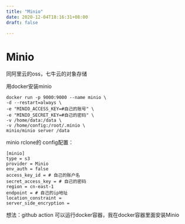 ```yaml
---
title: "Minio"
date: 2020-12-04T18:16:31+08:00
draft: false

---
```


# Minio

同阿里云的oss，七牛云的对象存储

用docker安装minio

```shell
docker run -p 9000:9000 --name minio \
-d --restart=always \
-e "MINIO_ACCESS_KEY=#自己的账号" \
-e "MINIO_SECRET_KEY=#自己的密码" \
-v /home/data:/data \
-v /home/config:/root/.minio \
minio/minio server /data
```





minio rclone的 config配置：

```shell
[minio]
type = s3
provider = Minio
env_auth = false
access_key_id = # 自己的账户名
secret_access_key = # 自己的密码
region = cn-east-1
endpoint = # 自己的ip地址
location_constraint = 
server_side_encryption =
```



想法：github action 可以运行docker容器，我在docker容器里面安装Minio

